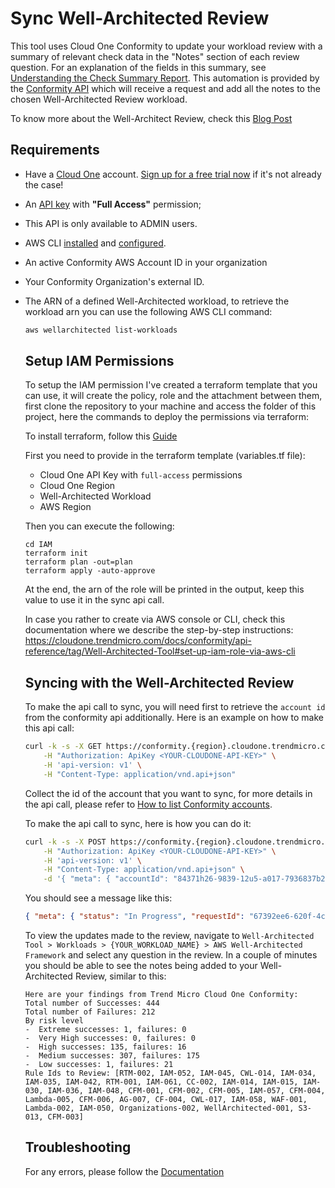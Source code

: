 # Sync Well-Architected Review

This tool uses Cloud One Conformity to update your workload review with a summary of relevant check data in the "Notes" section of each review question. For an explanation of the fields in this summary, see [Understanding the Check Summary Report](https://cloudone.trendmicro.com/docs/conformity/api-reference/tag/Well-Architected-Tool#understanding-the-check-summary-report). This automation is provided by the [Conformity API](https://cloudone.trendmicro.com/docs/conformity/api-reference/tag/Well-Architected-Tool) which will receive a request and add all the notes to the chosen Well-Architected Review workload.

To know more about the Well-Architect Review, check this [Blog Post](https://newsroom.trendmicro.com/2020-12-16-Companies-Leveraging-AWS-Well-Architected-Reviews-Now-Benefit-from-Security-Innovations-from-Trend-Micro)


## Requirements

- Have a [Cloud One](https://www.trendmicro.com/cloudone) account. [Sign up for a free trial now](https://cloudone.trendmicro.com/register) if it's not already the case!
- An [API key](https://cloudone.trendmicro.com/docs/account-and-user-management/c1-api-key/#create-a-new-api-key) with **"Full Access"** permission;
- This API is only available to ADMIN users.
- AWS CLI [installed](https://docs.aws.amazon.com/cli/latest/userguide/getting-started-install.html) and [configured](https://docs.aws.amazon.com/cli/latest/userguide/cli-chap-configure.html).
- An active Conformity AWS Account ID in your organization
- Your Conformity Organization's external ID.
- The ARN of a defined Well-Architected workload, to retrieve the workload arn you can use the following AWS CLI command:

    ```bash
    aws wellarchitected list-workloads
    ``` 
    
    ## Setup IAM Permissions

    To setup the IAM permission I've created a terraform template that you can use, it will create the policy, role and the attachment between them, first clone the repository to your machine and access the folder of this project, here the commands to deploy the permissions via terraform:

    To install terraform, follow this [Guide](https://learn.hashicorp.com/tutorials/terraform/install-cli#install-terraform)

    First you need to provide in the terraform template (variables.tf file):
    - Cloud One API Key with `full-access` permissions
    - Cloud One Region
    - Well-Architected Workload
    - AWS Region

    Then you can execute the following:

    ```
    cd IAM
    terraform init
    terraform plan -out=plan
    terraform apply -auto-approve
    ```

    At the end, the arn of the role will be printed in the output, keep this value to use it in the sync api call.

    In case you rather to create via AWS console or CLI, check this documentation where we describe the step-by-step instructions: https://cloudone.trendmicro.com/docs/conformity/api-reference/tag/Well-Architected-Tool#set-up-iam-role-via-aws-cli
    
    ## Syncing with the Well-Architected Review

    To make the api call to sync, you will need first to retrieve the `account id` from the conformity api additionally. Here is an example on how to make this api call:

    ```bash
    curl -k -s -X GET https://conformity.{region}.cloudone.trendmicro.com/api/accounts \
        -H "Authorization: ApiKey <YOUR-CLOUDONE-API-KEY>" \
        -H 'api-version: v1' \
        -H "Content-Type: application/vnd.api+json"
    ```
    Collect the id of the account that you want to sync, for more details in the api call, please refer to [How to list Conformity accounts](https://cloudone.trendmicro.com/docs/conformity/api-reference/tag/Accounts#paths/~1accounts/get).

    To make the api call to sync, here is how you can do it:


    ```bash
    curl -k -s -X POST https://conformity.{region}.cloudone.trendmicro.com/api/well-architected-tool/sync \
        -H "Authorization: ApiKey <YOUR-CLOUDONE-API-KEY>" \
        -H 'api-version: v1' \
        -H "Content-Type: application/vnd.api+json" \
        -d '{ "meta": { "accountId": "84371h26-9839-12u5-a017-7936837b2d9b", "roleArn": "arn:aws:iam::93469203752:role/well-architected-tool-role", "workloadArn":"arn:aws:wellarchitected:us-east-1:38920491820:workload/60d5038912d5b548dfdfwer2354f" } }' | jq
    ```

    You should see a message like this:

    ```json
    { "meta": { "status": "In Progress", "requestId": "67392ee6-620f-4c1d-b262-0b91bbc3b562", "message": "Syncing Well-Architected review for workload 0f9dd75e28124cc82387uxbs2c1d3e9s in background" } }
    ```

    To view the updates made to the review, navigate to `Well-Architected Tool > Workloads > {YOUR_WORKLOAD_NAME} > AWS Well-Architected Framework` and select any question in the review. In a couple of minutes you should be able to see the notes being added to your Well-Architected Review, similar to this:

    ```
    Here are your findings from Trend Micro Cloud One Conformity:
    Total number of Successes: 444
    Total number of Failures: 212
    By risk level
    -  Extreme successes: 1, failures: 0
    -  Very High successes: 0, failures: 0
    -  High successes: 135, failures: 16
    -  Medium successes: 307, failures: 175
    -  Low successes: 1, failures: 21
    Rule Ids to Review: [RTM-002, IAM-052, IAM-045, CWL-014, IAM-034, IAM-035, IAM-042, RTM-001, IAM-061, CC-002, IAM-014, IAM-015, IAM-030, IAM-036, IAM-048, CFM-001, CFM-002, CFM-005, IAM-057, CFM-004, Lambda-005, CFM-006, AG-007, CF-004, CWL-017, IAM-058, WAF-001, Lambda-002, IAM-050, Organizations-002, WellArchitected-001, S3-013, CFM-003]
    ```

    ## Troubleshooting

    For any errors, please follow the [Documentation](https://cloudone.trendmicro.com/docs/conformity/api-reference/tag/Well-Architected-Tool)